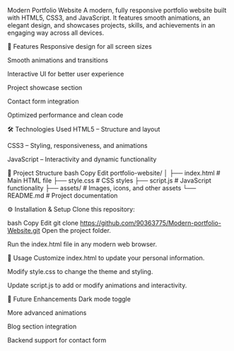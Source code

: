 Modern Portfolio Website
A modern, fully responsive portfolio website built with HTML5, CSS3, and JavaScript. It features smooth animations, an elegant design, and showcases projects, skills, and achievements in an engaging way across all devices.

🚀 Features
Responsive design for all screen sizes

Smooth animations and transitions

Interactive UI for better user experience

Project showcase section

Contact form integration

Optimized performance and clean code

🛠️ Technologies Used
HTML5 – Structure and layout

CSS3 – Styling, responsiveness, and animations

JavaScript – Interactivity and dynamic functionality

📂 Project Structure
bash
Copy
Edit
portfolio-website/
│
├── index.html          # Main HTML file
├── style.css           # CSS styles
├── script.js           # JavaScript functionality
├── assets/             # Images, icons, and other assets
└── README.md           # Project documentation

⚙️ Installation & Setup
Clone this repository:

bash
Copy
Edit
git clone https://github.com/90363775/Modern-portfolio-Website.git
Open the project folder.

Run the index.html file in any modern web browser.

📌 Usage
Customize index.html to update your personal information.

Modify style.css to change the theme and styling.

Update script.js to add or modify animations and interactivity.

🌟 Future Enhancements
Dark mode toggle

More advanced animations

Blog section integration

Backend support for contact form
